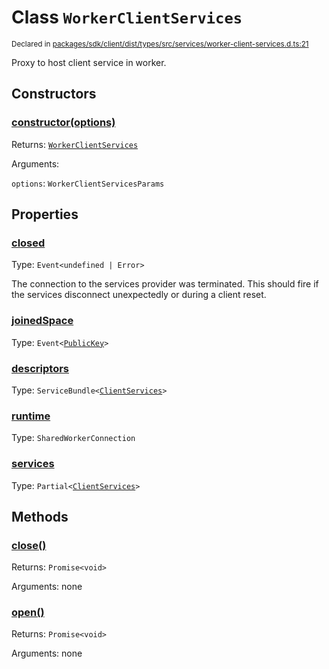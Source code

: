 # Class `WorkerClientServices`
<sub>Declared in [packages/sdk/client/dist/types/src/services/worker-client-services.d.ts:21]()</sub>


Proxy to host client service in worker.

## Constructors
### [constructor(options)]()




Returns: <code>[WorkerClientServices](/api/@dxos/react-client/classes/WorkerClientServices)</code>

Arguments: 

`options`: <code>WorkerClientServicesParams</code>



## Properties
### [closed]()
Type: <code>Event&lt;undefined | Error&gt;</code>

The connection to the services provider was terminated.
This should fire if the services disconnect unexpectedly or during a client reset.

### [joinedSpace]()
Type: <code>Event&lt;[PublicKey](/api/@dxos/react-client/classes/PublicKey)&gt;</code>



### [descriptors]()
Type: <code>ServiceBundle&lt;[ClientServices](/api/@dxos/react-client/types/ClientServices)&gt;</code>



### [runtime]()
Type: <code>SharedWorkerConnection</code>



### [services]()
Type: <code>Partial&lt;[ClientServices](/api/@dxos/react-client/types/ClientServices)&gt;</code>




## Methods
### [close()]()




Returns: <code>Promise&lt;void&gt;</code>

Arguments: none




### [open()]()




Returns: <code>Promise&lt;void&gt;</code>

Arguments: none




